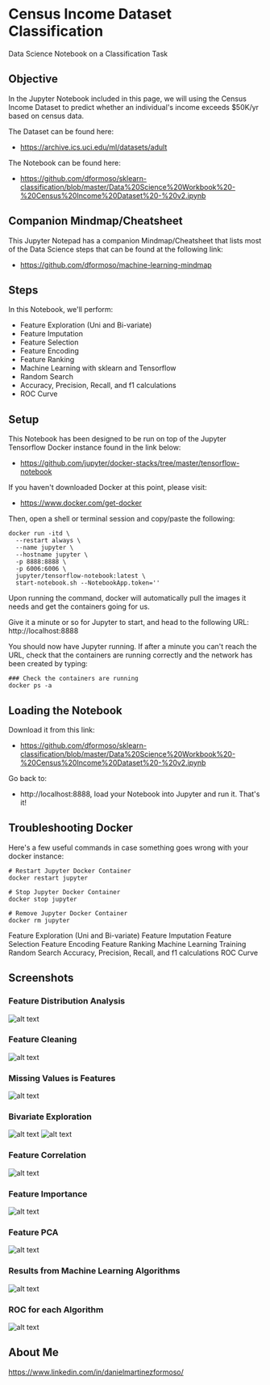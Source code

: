 # Census Income Dataset Classification
Data Science Notebook on a Classification Task

## Objective
In the Jupyter Notebook included in this page, we will using the Census Income Dataset to predict whether an individual's income exceeds $50K/yr based on census data.

The Dataset can be found here: 
- https://archive.ics.uci.edu/ml/datasets/adult

The Notebook can be found here: 
- https://github.com/dformoso/sklearn-classification/blob/master/Data%20Science%20Workbook%20-%20Census%20Income%20Dataset%20-%20v2.ipynb

## Companion Mindmap/Cheatsheet
This Jupyter Notepad has a companion Mindmap/Cheatsheet that lists most of the Data Science steps that can be found at the following link:
- https://github.com/dformoso/machine-learning-mindmap

## Steps
In this Notebook, we'll perform:

- Feature Exploration (Uni and Bi-variate)
- Feature Imputation
- Feature Selection
- Feature Encoding
- Feature Ranking
- Machine Learning with sklearn and Tensorflow 
- Random Search
- Accuracy, Precision, Recall, and f1 calculations
- ROC Curve
 
## Setup
This Notebook has been designed to be run on top of the Jupyter Tensorflow Docker instance found in the link below: 
- https://github.com/jupyter/docker-stacks/tree/master/tensorflow-notebook

If you haven't downloaded Docker at this point, please visit: 
- https://www.docker.com/get-docker

Then, open a shell or terminal session and copy/paste the following:

```shell
docker run -itd \
  --restart always \
  --name jupyter \
  --hostname jupyter \
  -p 8888:8888 \
  -p 6006:6006 \
  jupyter/tensorflow-notebook:latest \
  start-notebook.sh --NotebookApp.token=''
```

Upon running the command, docker will automatically pull the images it needs and get the containers going for us.

Give it a minute or so for Jupyter to start, and head to the following URL: http://localhost:8888

You should now have Jupyter running. If after a minute you can't reach the URL, check that the containers are running correctly and the network has been created by typing:

```shell
### Check the containers are running
docker ps -a
```
## Loading the Notebook
Download it from this link:
- https://github.com/dformoso/sklearn-classification/blob/master/Data%20Science%20Workbook%20-%20Census%20Income%20Dataset%20-%20v2.ipynb

Go back to:
- http://localhost:8888, load your Notebook into Jupyter and run it. That's it!


## Troubleshooting Docker
Here's a few useful commands in case something goes wrong with your docker instance:

```shell
# Restart Jupyter Docker Container
docker restart jupyter

# Stop Jupyter Docker Container
docker stop jupyter

# Remove Jupyter Docker Container
docker rm jupyter
```

Feature Exploration (Uni and Bi-variate)
Feature Imputation
Feature Selection
Feature Encoding
Feature Ranking
Machine Learning Training 
Random Search
Accuracy, Precision, Recall, and f1 calculations
ROC Curve

## Screenshots

### Feature Distribution Analysis
![alt text](https://github.com/dformoso/sklearn-classification/blob/master/distribution.png)

### Feature Cleaning
![alt text](https://github.com/dformoso/sklearn-classification/blob/master/cleaning.png)

### Missing Values is Features
![alt text](https://github.com/dformoso/sklearn-classification/blob/master/missing.png)

### Bivariate Exploration
![alt text](https://github.com/dformoso/sklearn-classification/blob/master/bivariate1.png)
![alt text](https://github.com/dformoso/sklearn-classification/blob/master/bivariate2.png)

### Feature Correlation
![alt text](https://github.com/dformoso/sklearn-classification/blob/master/correlation.png)

### Feature Importance
![alt text](https://github.com/dformoso/sklearn-classification/blob/master/importance.png)

### Feature PCA
![alt text](https://github.com/dformoso/sklearn-classification/blob/master/pca.png)

### Results from Machine Learning Algorithms
![alt text](https://github.com/dformoso/sklearn-classification/blob/master/results.png)

### ROC for each Algorithm

![alt text](https://github.com/dformoso/sklearn-classification/blob/master/analysis.png)

## About Me
https://www.linkedin.com/in/danielmartinezformoso/

